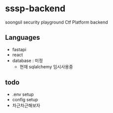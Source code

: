 # sssp-backend
soongsil security playground Ctf Platform backend

## Languages
- fastapi
- react
- database : 미정
    - 현재 sqlalchemy 임시사용중

## todo
- .env setup
- config setup
- 차근차근해보자